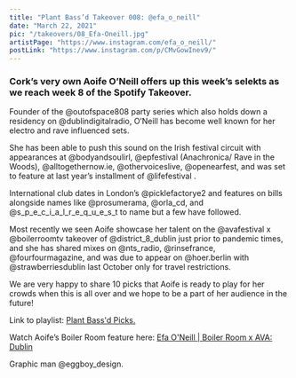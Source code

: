 ```yaml
---
title: "Plant Bass’d Takeover 008: @efa_o_neill"
date: "March 22, 2021"
pic: "/takeovers/08_Efa-Oneill.jpg"
artistPage: "https://www.instagram.com/efa_o_neill/"
postLink: "https://www.instagram.com/p/CMvGowInev9/"
---
```


### Cork’s very own Aoife O’Neill offers up this week’s selekts as we reach week 8 of the Spotify Takeover.

Founder of the @outofspace808 party series which also holds down a residency on @dublindigitalradio, O’Neill has become well known for her electro and rave influenced sets.

She has been able to push this sound on the Irish festival circuit with appearances at @bodyandsoulirl, @epfestival (Anachronica/ Rave in the Woods), @alltogethernow.ie, @othervoiceslive, @openearfest, and was set to feature at last year’s installment of @lifefestival .

International club dates in London’s @picklefactorye2 and features on bills alongside names like @prosumerama, @orla_cd, and @s_p_e_c_i_a_l_r_e_q_u_e_s_t to name but a few have followed.

Most recently we seen Aoife showcase her talent on the @avafestival x @boilerroomtv takeover of @district_8_dublin just prior to pandemic times, and she has shared mixes on @nts_radio, @rinsefrance, @fourfourmagazine, and was due to appear on @hoer.berlin with @strawberriesdublin last October only for travel restrictions.

We are very happy to share 10 picks that Aoife is ready to play for her crowds when this is all over and we hope to be a part of her audience in the future!

Link to playlist: [Plant Bass'd Picks.]("https://open.spotify.com/playlist/5skAgzUfGmZLwrOPNLnGVf?si=b744c3ef583c4c4e")

Watch Aoife’s Boiler Room feature here:
[Efa O'Neill | Boiler Room x AVA: Dublin](https://www.youtube.com/watch?v=qtGDVV1AvLA)

Graphic man @eggboy_design.
